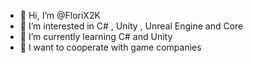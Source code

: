 - 👋 Hi, I’m @FloriX2K
- 👀 I’m interested in C# , Unity , Unreal Engine and Core
- 🌱 I’m currently learning C# and Unity
- 💞️ I want to cooperate with game companies


